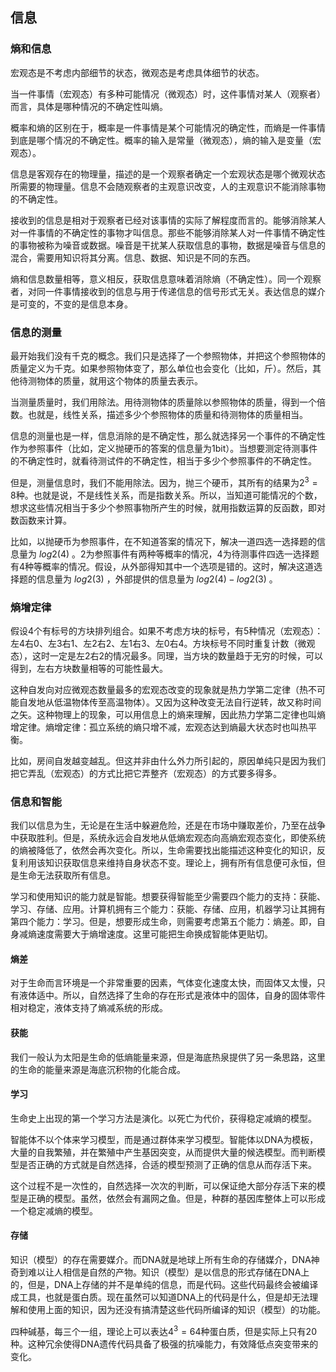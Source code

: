 ## 信息

### 熵和信息

宏观态是不考虑内部细节的状态，微观态是考虑具体细节的状态。

当一件事情（宏观态）有多种可能情况（微观态）时，这件事情对某人（观察者）而言，具体是哪种情况的不确定性叫熵。

概率和熵的区别在于，概率是一件事情是某个可能情况的确定性，而熵是一件事情到底是哪个情况的不确定性。概率的输入是常量（微观态），熵的输入是变量（宏观态）。

信息是客观存在的物理量，描述的是一个观察者确定一个宏观状态是哪个微观状态所需要的物理量。信息不会随观察者的主观意识改变，人的主观意识不能消除事物的不确定性。

接收到的信息是相对于观察者已经对该事情的实际了解程度而言的。能够消除某人对一件事情的不确定性的事物才叫信息。那些不能够消除某人对一件事情不确定性的事物被称为噪音或数据。噪音是干扰某人获取信息的事物，数据是噪音与信息的混合，需要用知识将其分离。信息、数据、知识是不同的东西。

熵和信息数量相等，意义相反，获取信息意味着消除熵（不确定性）。同一个观察者，对同一件事情接收到的信息与用于传递信息的信号形式无关。表达信息的媒介是可变的，不变的是信息本身。

### 信息的测量

最开始我们没有千克的概念。我们只是选择了一个参照物体，并把这个参照物体的质量定义为千克。如果参照物体变了，那么单位也会变化（比如，斤）。然后，其他待测物体的质量，就用这个物体的质量去表示。

当测量质量时，我们用除法。用待测物体的质量除以参照物体的质量，得到一个倍数。也就是，线性关系，描述多少个参照物体的质量和待测物体的质量相当。

信息的测量也是一样，信息消除的是不确定性，那么就选择另一个事件的不确定性作为参照事件（比如，定义抛硬币的答案的信息量为1bit）。当想要测定待测事件的不确定性时，就看待测试件的不确定性，相当于多少个参照事件的不确定性。

但是，测量信息时，我们不能用除法。因为，抛三个硬币，其所有的结果为$2^3=8$种。也就是说，不是线性关系，而是指数关系。所以，当知道可能情况的个数，想求这些情况相当于多少个参照事物所产生的时候，就用指数运算的反函数，即对数函数来计算。

比如，以抛硬币为参照事件，在不知道答案的情况下，解决一道四选一选择题的信息量为 $log2(4)$ 。2为参照事件有两种等概率的情况，4为待测事件四选一选择题有4种等概率的情况。假设，从外部得知其中一个选项是错的。这时，解决这道选择题的信息量为 $log2(3)$ ，外部提供的信息量为 $log2(4)-log2(3)$ 。

### 熵增定律

假设4个有标号的方块排列组合。如果不考虑方块的标号，有5种情况（宏观态）：左4右0、左3右1、左2右2、左1右3、左0右4。方块标号不同时重复计数（微观态），这时一定是左2右2的情况最多。同理，当方块的数量趋于无穷的时候，可以得到，左右方块数量相等的可能性最大。

这种自发向对应微观态数量最多的宏观态改变的现象就是热力学第二定律（热不可能自发地从低温物体传至高温物体）。又因为这种改变无法自行逆转，故又称时间之矢。这种物理上的现象，可以用信息上的熵来理解，因此热力学第二定律也叫熵增定律。熵增定律：孤立系统的熵只增不减，宏观态达到熵最大状态时也叫热平衡。

比如，房间自发越变越乱。但这并非由什么外力所引起的，原因单纯只是因为我们把它弄乱（宏观态）的方式比把它弄整齐（宏观态）的方式要多得多。

### 信息和智能

我们以信息为生，无论是在生活中躲避危险，还是在市场中赚取差价，乃至在战争中获取胜利。但是，系统永远会自发地从低熵宏观态向高熵宏观态变化，即使系统的熵被降低了，依然会再次变化。所以，生命需要找出能描述这种变化的知识，反复利用该知识获取信息来维持自身状态不变。理论上，拥有所有信息便可永恒，但是生命无法获取所有信息。

学习和使用知识的能力就是智能。想要获得智能至少需要四个能力的支持：获能、学习、存储、应用。计算机拥有三个能力：获能、存储、应用，机器学习让其拥有第四个能力：学习。但是，想要形成生命，则需要考虑第五个能力：熵差。即，自身减熵速度需要大于熵增速度。这里可能把生命换成智能体更贴切。

#### 熵差

对于生命而言环境是一个非常重要的因素，气体变化速度太快，而固体又太慢，只有液体适中。所以，自然选择了生命的存在形式是液体中的固体，自身的固体零件相对稳定，液体支持了熵减系统的形成。

#### 获能

我们一般认为太阳是生命的低熵能量来源，但是海底热泉提供了另一条思路，这里的生命的能量来源是海底沉积物的化能合成。

#### 学习

生命史上出现的第一个学习方法是演化。以死亡为代价，获得稳定减熵的模型。

智能体不以个体来学习模型，而是通过群体来学习模型。智能体以DNA为模板，大量的自我繁殖，并在繁殖中产生基因突变，从而提供大量的候选模型。而判断模型是否正确的方式就是自然选择，合适的模型预测了正确的信息从而存活下来。

这个过程不是一次性的，自然选择一次次的判断，可以保证绝大部分存活下来的模型是正确的模型。虽然，依然会有漏网之鱼。但是，种群的基因库整体上可以形成一个稳定减熵的模型。

#### 存储

知识（模型）的存在需要媒介。而DNA就是地球上所有生命的存储媒介，DNA神奇到难以让人相信是自然的产物。知识（模型）是以信息的形式存储在DNA上的，但是，DNA上存储的并不是单纯的信息，而是代码。这些代码最终会被编译成工具，也就是蛋白质。现在虽然可以知道DNA上的代码是什么，但是却无法理解和使用上面的知识，因为还没有搞清楚这些代码所编译的知识（模型）的功能。

四种碱基，每三个一组，理论上可以表达$4^3=64$种蛋白质，但是实际上只有20种。这种冗余使得DNA遗传代码具备了极强的抗噪能力，有效降低点突变带来的变化。
